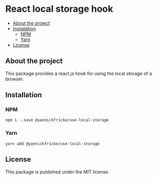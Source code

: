 # React local storage hook <!-- omit in toc -->

- [About the project](#about-the-project)
- [Installation](#installation)
  - [NPM](#npm)
  - [Yarn](#yarn)
- [License](#license)

## About the project

This package provides a react.js hook for using the local storage of a browser.

## Installation

### NPM

```
npm i --save @yannickfricke/use-local-storage
```

### Yarn

```
yarn add @yannickfricke/use-local-storage
```

## License

This package is published under the MIT license.
